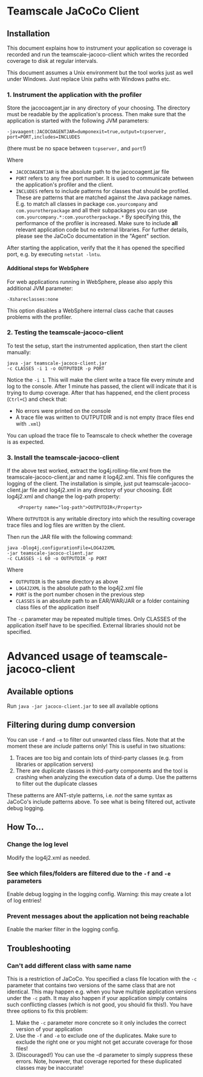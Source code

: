 # Teamscale JaCoCo Client

## Installation

This document explains how to instrument your application so coverage is recorded and run the
teamscale-jacoco-client which writes the recorded coverage to disk at regular intervals.

This document assumes a Unix environment but the tool works just as well under Windows. Just
replace Unix paths with Windows paths etc.

### 1. Instrument the application with the profiler

Store the jacocoagent.jar in any directory of your choosing. The directory must be readable by the
application's process. Then make sure that the application is started with the following JVM parameters:

    -javaagent:JACOCOAGENTJAR=dumponexit=true,output=tcpserver,
    port=PORT,includes=INCLUDES

(there must be no space between `tcpserver,` and `port`!)

Where

* `JACOCOAGENTJAR` is the absolute path to the jacocoagent.jar file
* `PORT` refers to any free port number. It is used to communicate between the application's profiler and the client.
* `INCLUDES` refers to include patterns for classes that should be profiled. These are patterns that are matched against
  the Java package names. E.g. to match all classes in package `com.yourcompany` and `com.yourotherpackage` and all their
  subpackages you can use `com.yourcompany.*:com.yourotherpackage.*`
  By specifying this, the performance of the profiler is increased. Make sure to include **all** relevant application code
  but no external libraries. For further details, please see the JaCoCo documentation in the "Agent" section.

After starting the application, verify that the it has opened the specified port, e.g. by executing `netstat -lntu`.

#### Additional steps for WebSphere

For web applications running in WebSphere, please also apply this additional JVM parameter:

    -Xshareclasses:none

This option disables a WebSphere internal class cache that causes problems with the profiler.

### 2. Testing the teamscale-jacoco-client

To test the setup, start the instrumented application, then start the client manually:

    java -jar teamscale-jacoco-client.jar
    -c CLASSES -i 1 -o OUTPUTDIR -p PORT

Notice the `-i 1`. This will make the client write a trace file every minute and log to the console. After 1 minute has passed,
the client will indicate that it is trying to dump coverage. After that has happened,
end the client process (`Ctrl+C`) and check that:

- No errors were printed on the console
- A trace file was written to OUTPUTDIR and is not empty (trace files end with `.xml`)

You can upload the trace file to Teamscale to check whether the coverage is as expected.

### 3. Install the teamscale-jacoco-client

If the above test worked, extract the log4j.rolling-file.xml from the teamscale-jacoco-client.jar and name it log4j2.xml. This file configures
the logging of the client.
The installation is simple, just put teamscale-jacoco-client.jar file and log4j2.xml in any directory of your choosing.
Edit log4j2.xml and change the log-path property:

        <Property name="log-path">OUTPUTDIR</Property>

Where `OUTPUTDIR` is any writable directory into which the resulting coverage trace files and log files are written by the client.

Then run the JAR file with the following command:

    java -Dlog4j.configurationFile=LOG4J2XML
    -jar teamscale-jacoco-client.jar
    -c CLASSES -i 60 -o OUTPUTDIR -p PORT

Where

- `OUTPUTDIR` is the same directory as above
- `LOG4J2XML` is the absolute path to the log4j2.xml file
- `PORT` is the port number chosen in the previous step
- `CLASSES` is an absolute path to an EAR/WAR/JAR or a folder containing class files of the application itself

The `-c` parameter may be repeated multiple times. Only CLASSES of the application itself have to be specified.
External libraries should not be specified.

# Advanced usage of teamscale-jacoco-client

## Available options

Run `java -jar jacoco-client.jar` to see all available options

## Filtering during dump conversion

You can use `-f` and `-e` to filter out unwanted class files. Note that at the moment these are *include* patterns only! This is useful in two situations:

1. Traces are too big and contain lots of third-party classes (e.g. from libraries or application servers)
2. There are duplicate classes in third-party components and the tool is crashing when analyzing the execution data of a dump. Use the patterns to filter out the duplicate classes

These patterns are ANT-style patterns, i.e. *not* the same syntax as JaCoCo's include patterns above. To see what is being filtered out, activate debug logging.

## How To...

### Change the log level

Modify the log4j2.xml as needed.

### See which files/folders are filtered due to the `-f` and `-e` parameters

Enable debug logging in the logging config. Warning: this may create a lot of log entries!

### Prevent messages about the application not being reachable

Enable the marker filter in the logging config.

## Troubleshooting

### Can't add different class with same name

This is a restriction of JaCoCo. You specified a class file location with the `-c` parameter that contains two versions of the same class that are not identical. This may happen e.g. when you
have multiple application versions under the `-c` path. It may also happen if your application simply contains such conflicting classes (which is not good, you should fix this!).
You have three options to fix this problem:

1. Make the `-c` parameter more concrete so it only includes the correct version of your application
2. Use the `-f` and `-e` to exclude one of the duplicates. Make sure to exclude the right one or you might not get accurate coverage for those files!
3. (Discouraged!) You can use the -d parameter to simply suppress these errors. Note, however, that coverage reported for these duplicated classes may be inaccurate!

